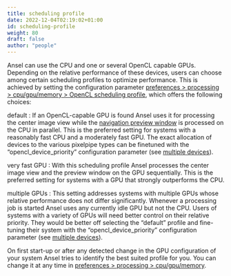 ```yaml
---
title: scheduling profile
date: 2022-12-04T02:19:02+01:00
id: scheduling-profile
weight: 80
draft: false
author: "people"
---
```


Ansel can use the CPU and one or several OpenCL capable GPUs. Depending on the relative performance of these devices, users can choose among certain scheduling profiles to optimize performance. This is achieved by setting the configuration parameter [preferences > processing > cpu/gpu/memory > OpenCL scheduling profile](../../preferences-settings/processing#cpu--gpu--memory), which offers the following choices:

default
: If an OpenCL-capable GPU is found Ansel uses it for processing the center image view while the [navigation preview window](../../module-reference/utility-modules/darkroom/navigation.md) is processed on the CPU in parallel. This is the preferred setting for systems with a reasonably fast CPU and a moderately fast GPU. The exact allocation of devices to the various pixelpipe types can be finetuned with the “opencl\_device\_priority” configuration parameter (see [multiple devices](./multiple-devices.md)).

very fast GPU
: With this scheduling profile Ansel processes the center image view and the preview window on the GPU sequentially. This is the preferred setting for systems with a GPU that strongly outperforms the CPU.

multiple GPUs
: This setting addresses systems with multiple GPUs whose relative performance does not differ significantly. Whenever a processing job is started Ansel uses any currently idle GPU but not the CPU. Users of systems with a variety of GPUs will need better control on their relative priority. They would be better off selecting the “default” profile and fine-tuning their system with the “opencl\_device\_priority” configuration parameter (see [multiple devices](./multiple-devices.md)).

On first start-up or after any detected change in the GPU configuration of your system Ansel tries to identify the best suited profile for you. You can change it at any time in [preferences > processing > cpu/gpu/memory](../../preferences-settings/processing.md#cpu--gpu--memory).
